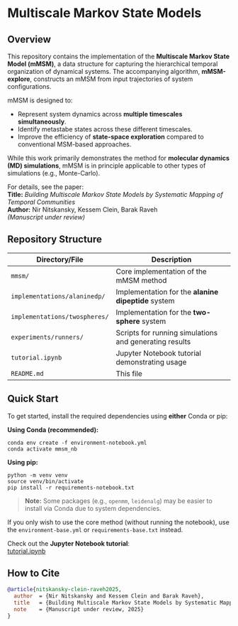 # Multiscale Markov State Models

## Overview

This repository contains the implementation of the **Multiscale Markov State Model (mMSM)**, a data structure for 
capturing the hierarchical temporal organization of dynamical systems. The accompanying algorithm, 
**mMSM-explore**, constructs an mMSM from input trajectories of system configurations.

mMSM is designed to:
- Represent system dynamics across **multiple timescales simultaneously**.
- Identify metastabe states across these different timescales.
- Improve the efficiency of **state-space exploration** compared to conventional MSM-based approaches.

While this work primarily demonstrates the method for **molecular dynamics (MD) simulations**, mMSM is in 
principle applicable to other types of simulations (e.g., Monte-Carlo).

For details, see the paper:  
**Title:** *Building Multiscale Markov State Models by Systematic Mapping of Temporal Communities*  
**Author:** Nir Nitskansky, Kessem Clein, Barak Raveh  
*(Manuscript under review)*

## Repository Structure

| Directory/File                | Description                                         |
|-------------------------------|-----------------------------------------------------|
| `mmsm/`                       | Core implementation of the mMSM method              |
| `implementations/alaninedp/`  | Implementation for the **alanine dipeptide** system |
| `implementations/twospheres/` | Implementation for the **two-sphere** system        |
| `experiments/runners/`        | Scripts for running simulations and generating results         |
| `tutorial.ipynb`              | Jupyter Notebook tutorial demonstrating usage                    |
| `README.md`                   | This file                                           |

## Quick Start

To get started, install the required dependencies using **either** Conda or pip:

**Using Conda (recommended):**

```
conda env create -f environment-notebook.yml
conda activate mmsm_nb
```

**Using pip:**

```
python -m venv venv
source venv/bin/activate
pip install -r requirements-notebook.txt
```

> **Note:** Some packages (e.g., `openmm`, `leidenalg`) may be easier to install via Conda due to system dependencies.

If you only wish to use the core method (without running the notebook), use the `environment-base.yml` or `requirements-base.txt` instead.

Check out the **Jupyter Notebook tutorial**:  
[tutorial.ipynb](tutorial.ipynb)

## How to Cite

```bibtex
@article{nitskansky-clein-raveh2025,
  author  = {Nir Nitskansky and Kessem Clein and Barak Raveh},
  title   = {Building Multiscale Markov State Models by Systematic Mapping of Temporal Communities},
  note    = {Manuscript under review, 2025}
}




